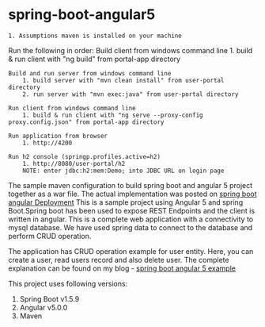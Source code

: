 # spring-boot-angular5
	1. Assumptions maven is installed on your machine

Run the following in order:
	Build client from windows command line
		1. build & run client with "ng build" from portal-app directory

	Build and run server from windows command line
		1. build server with "mvn clean install" from user-portal directory
		2. run server with "mvn exec:java" from user-portal directory

	Run client from windows command line
		1. build & run client with "ng serve --proxy-config proxy.config.json" from portal-app directory

	Run application from browser
		1. http://4200
	
	Run h2 console (springp.profiles.active=h2)
		1. http://8080/user-portal/h2
		NOTE: enter jdbc:h2:mem:Demo; into JDBC URL on login page
	
		
The sample maven configuration to build spring boot and angular 5 project together as a war file.
The actual implementation was posted on [spring boot angular Deployment](http://www.devglan.com/spring-boot/spring-boot-angular-deployment)
This is a sample project using Angular 5 and spring Boot.Spring boot has been used to expose REST Endpoints and the client is written in angular. 
This is a complete web application with a connectivity to mysql database. We have used spring data to connect to the database and perform CRUD
operation.

The application has CRUD operation example for user entity. Here, you can create
a user, read users record and also delete user. The complete explanation can be 
found on my blog - [spring boot angular 5 example](http://www.devglan.com/spring-boot/spring-boot-angular-spring-data-example)

This project uses following versions:

1. Spring Boot v1.5.9
2. Angular v5.0.0
3. Maven
